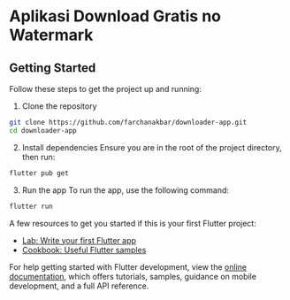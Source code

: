 # Aplikasi Download Gratis no Watermark

## Getting Started

Follow these steps to get the project up and running:

1. Clone the repository
```bash
git clone https://github.com/farchanakbar/downloader-app.git
cd downloader-app
```
2. Install dependencies
Ensure you are in the root of the project directory, then run:
``` bash 
flutter pub get
```
3. Run the app
To run the app, use the following command:
``` bash
flutter run

```
A few resources to get you started if this is your first Flutter project:

- [Lab: Write your first Flutter app](https://docs.flutter.dev/get-started/codelab)
- [Cookbook: Useful Flutter samples](https://docs.flutter.dev/cookbook)

For help getting started with Flutter development, view the
[online documentation](https://docs.flutter.dev/), which offers tutorials,
samples, guidance on mobile development, and a full API reference.
